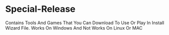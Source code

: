 # Special-Release
Contains Tools And Games That You Can Download To Use Or Play In Install Wizard File. Works On Windows And Not Works On Linux Or MAC
